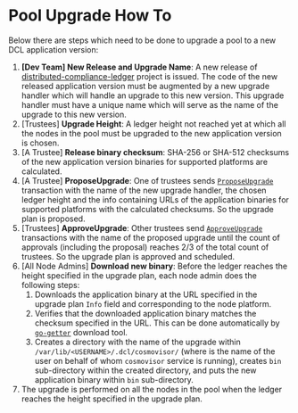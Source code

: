 # Pool Upgrade How To

Below there are steps which need to be done to upgrade a pool to a new DCL
application version:

1. **[Dev Team] New Release and Upgrade Name**: A new release of
   [distributed-compliance-ledger](https://github.com/zigbee-alliance/distributed-compliance-ledger)
   project is issued. The code of the new released application version must be
   augmented by a new upgrade handler which will handle an upgrade to this new
   version. This upgrade handler must have a unique name which will serve as the
   name of the upgrade to this new version.
2. [Trustees] **Upgrade Height**: A ledger height not reached yet at which all the nodes in the pool must be
   upgraded to the new application version is chosen.
3. [A Trustee] **Release binary checksum**: SHA-256 or SHA-512 checksums of the new application version binaries for
   supported platforms are calculated.
4. [A Trustee] **ProposeUpgrade**: One of trustees sends [`ProposeUpgrade`](./transactions.md#propose_upgrade)
   transaction with the name of the new upgrade handler, the chosen ledger
   height and the info containing URLs of the application binaries for supported
   platforms with the calculated checksums. So the upgrade plan is proposed.
5. [Trustees] **ApproveUpgrade**: Other trustees send [`ApproveUpgrade`](./transactions.md#approve_upgrade)
   transactions with the name of the proposed upgrade until the count of
   approvals (including the proposal) reaches 2/3 of the total count of
   trustees. So the upgrade plan is approved and scheduled.
6. [All Node Admins] **Download new binary**: Before the ledger reaches the height specified in the upgrade plan, each node
   admin does the following steps:
    1. Downloads the application binary at the URL specified in the upgrade plan
       `Info` field and corresponding to the node platform.
    2. Verifies that the downloaded application binary matches the checksum
       specified in the URL. This can be done automatically by
       [`go-getter`](https://github.com/hashicorp/go-getter) download tool.
    3. Creates a directory with the name of the upgrade within
       `/var/lib/<USERNAME>/.dcl/cosmovisor/` (where <USERNAME> is the name of
       the user on behalf of whom `cosmovisor` service is running), creates
       `bin` sub-directory within the created directory, and puts the new
       application binary within `bin` sub-directory.
7. The upgrade is performed on all the nodes in the pool when the ledger reaches
   the height specified in the upgrade plan.
